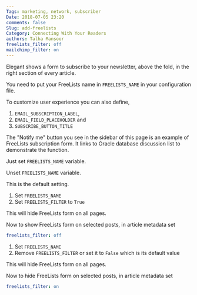 ```yaml
---
Tags: marketing, network, subscriber
Date: 2018-07-05 23:20
comments: false
Slug: add-freelists
Category: Connecting With Your Readers
authors: Talha Mansoor
freelists_filter: off
mailchimp_filter: on
---
```


Elegant shows a form to subscribe to your newsletter, above the fold, in the right section of every article.

You need to put your FreeLists name in `FREELISTS_NAME` in your configuration file.

To customize user experience you can also define,

1. `EMAIL_SUBSCRIPTION_LABEL`,
1. `EMAIL_FIELD_PLACEHOLDER` and
1. `SUBSCRIBE_BUTTON_TITLE`

The "Notify me" button you see in the sidebar of this page is an example of FreeLists subscription form. It links to Oracle database discussion list to demonstrate the function.

Just set `FREELISTS_NAME` variable.

Unset `FREELISTS_NAME` variable.

This is the default setting.

1. Set `FREELISTS_NAME`
1. Set `FREELISTS_FILTER` to `True`

This will hide FreeLists form on all pages.

Now to show FreeLists form on selected posts, in article metadata set

```yaml
freelists_filter: off
```

1. Set `FREELISTS_NAME`
1. Remove `FREELISTS_FILTER` or set it to `False` which is its default value

This will hide FreeLists form on all pages.

Now to hide FreeLists form on selected posts, in article metadata set

```yaml
freelists_filter: on
```
